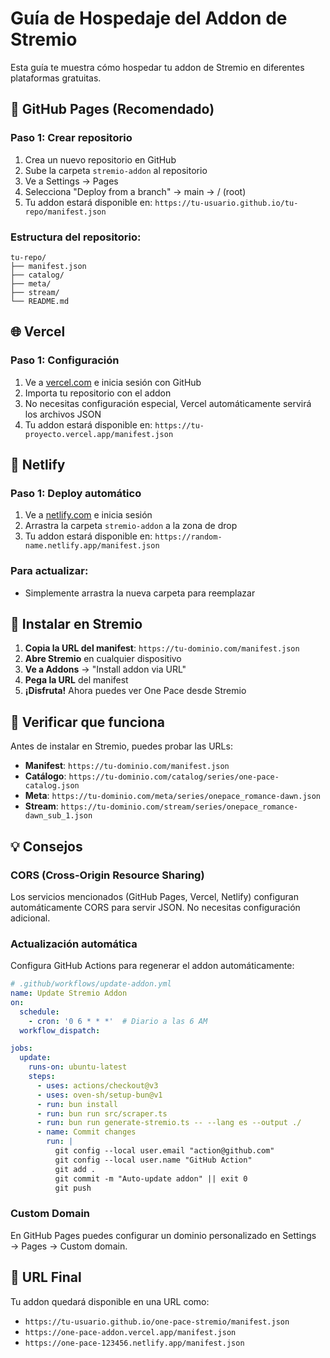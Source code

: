 # Guía de Hospedaje del Addon de Stremio

Esta guía te muestra cómo hospedar tu addon de Stremio en diferentes plataformas gratuitas.

## 🚀 GitHub Pages (Recomendado)

### Paso 1: Crear repositorio

1. Crea un nuevo repositorio en GitHub
2. Sube la carpeta `stremio-addon` al repositorio
3. Ve a Settings → Pages
4. Selecciona "Deploy from a branch" → main → / (root)
5. Tu addon estará disponible en: `https://tu-usuario.github.io/tu-repo/manifest.json`

### Estructura del repositorio:
```
tu-repo/
├── manifest.json
├── catalog/
├── meta/
├── stream/
└── README.md
```

## 🌐 Vercel

### Paso 1: Configuración

1. Ve a [vercel.com](https://vercel.com) e inicia sesión con GitHub
2. Importa tu repositorio con el addon
3. No necesitas configuración especial, Vercel automáticamente servirá los archivos JSON
4. Tu addon estará disponible en: `https://tu-proyecto.vercel.app/manifest.json`

## 🚀 Netlify

### Paso 1: Deploy automático

1. Ve a [netlify.com](https://netlify.com) e inicia sesión
2. Arrastra la carpeta `stremio-addon` a la zona de drop
3. Tu addon estará disponible en: `https://random-name.netlify.app/manifest.json`

### Para actualizar:
- Simplemente arrastra la nueva carpeta para reemplazar

## 📱 Instalar en Stremio

1. **Copia la URL del manifest**: `https://tu-dominio.com/manifest.json`
2. **Abre Stremio** en cualquier dispositivo
3. **Ve a Addons** → "Install addon via URL"
4. **Pega la URL** del manifest
5. **¡Disfruta!** Ahora puedes ver One Pace desde Stremio

## 🔧 Verificar que funciona

Antes de instalar en Stremio, puedes probar las URLs:

- **Manifest**: `https://tu-dominio.com/manifest.json`
- **Catálogo**: `https://tu-dominio.com/catalog/series/one-pace-catalog.json`
- **Meta**: `https://tu-dominio.com/meta/series/onepace_romance-dawn.json`
- **Stream**: `https://tu-dominio.com/stream/series/onepace_romance-dawn_sub_1.json`

## 💡 Consejos

### CORS (Cross-Origin Resource Sharing)
Los servicios mencionados (GitHub Pages, Vercel, Netlify) configuran automáticamente CORS para servir JSON. No necesitas configuración adicional.

### Actualización automática
Configura GitHub Actions para regenerar el addon automáticamente:

```yaml
# .github/workflows/update-addon.yml
name: Update Stremio Addon
on:
  schedule:
    - cron: '0 6 * * *'  # Diario a las 6 AM
  workflow_dispatch:

jobs:
  update:
    runs-on: ubuntu-latest
    steps:
      - uses: actions/checkout@v3
      - uses: oven-sh/setup-bun@v1
      - run: bun install
      - run: bun run src/scraper.ts
      - run: bun run generate-stremio.ts -- --lang es --output ./
      - name: Commit changes
        run: |
          git config --local user.email "action@github.com"
          git config --local user.name "GitHub Action"
          git add .
          git commit -m "Auto-update addon" || exit 0
          git push
```

### Custom Domain
En GitHub Pages puedes configurar un dominio personalizado en Settings → Pages → Custom domain.

## 🎯 URL Final

Tu addon quedará disponible en una URL como:
- `https://tu-usuario.github.io/one-pace-stremio/manifest.json`
- `https://one-pace-addon.vercel.app/manifest.json`
- `https://one-pace-123456.netlify.app/manifest.json`